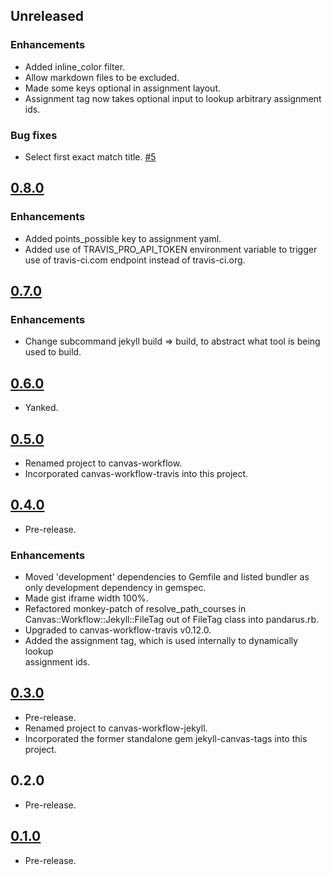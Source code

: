 ## Unreleased

### Enhancements
* Added inline_color filter.
* Allow markdown files to be excluded.
* Made some keys optional in assignment layout.
* Assignment tag now takes optional input to lookup arbitrary assignment
  ids.

### Bug fixes
* Select first exact match title. [#5](https://github.com/jiverson002/canvas-workflow/issues/5)

## [0.8.0](https://github.com/jiverson002/canvas-workflow/releases/tag/0.8.0)

### Enhancements
* Added points_possible key to assignment yaml.
* Added use of TRAVIS\_PRO\_API\_TOKEN environment variable to trigger use of
  travis-ci.com endpoint instead of travis-ci.org.

## [0.7.0](https://github.com/jiverson002/canvas-workflow/releases/tag/0.7.0)

### Enhancements
* Change subcommand jekyll build => build, to abstract what tool is being used
  to build.

## [0.6.0](https://github.com/jiverson002/canvas-workflow/releases/tag/0.6.0)
* Yanked.

## [0.5.0](https://github.com/jiverson002/canvas-workflow/releases/tag/0.5.0)
* Renamed project to canvas-workflow.
* Incorporated canvas-workflow-travis into this project.

## [0.4.0](https://github.com/jiverson002/canvas-workflow/releases/tag/0.4.0)
* Pre-release.

### Enhancements
* Moved 'development' dependencies to Gemfile and listed bundler as only
  development dependency in gemspec.
* Made gist iframe width 100%.
* Refactored monkey-patch of resolve\_path\_courses in
  Canvas::Workflow::Jekyll::FileTag out of FileTag class into pandarus.rb.
* Upgraded to canvas-workflow-travis v0.12.0.
* Added the assignment tag, which is used internally to dynamically lookup   
  assignment ids.

## [0.3.0](https://github.com/jiverson002/canvas-workflow/releases/tag/0.3.0)
* Pre-release.
* Renamed project to canvas-workflow-jekyll.
* Incorporated the former standalone gem jekyll-canvas-tags into this project.

## 0.2.0
* Pre-release.

## [0.1.0](https://github.com/jiverson002/canvas-workflow/releases/tag/0.1.0)
* Pre-release.
